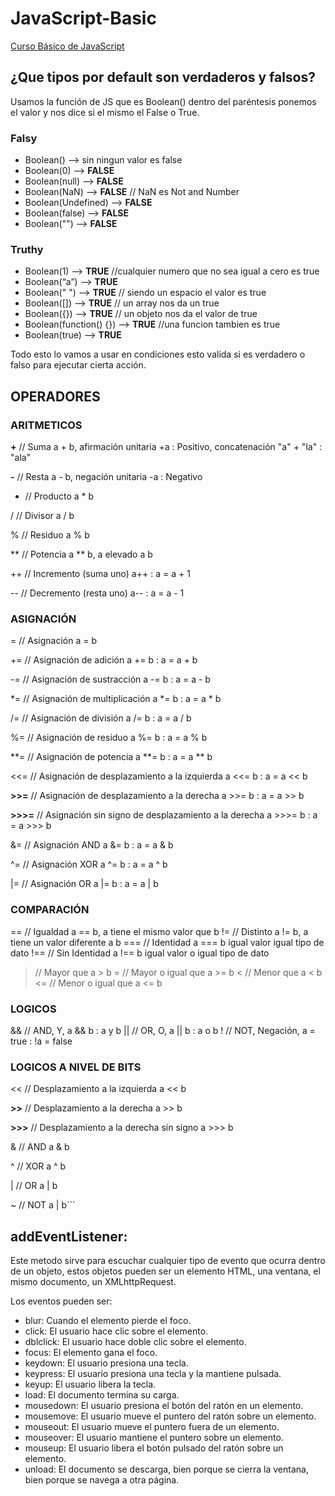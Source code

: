 # JavaScript-Basic

[Curso Básico de JavaScript](https://platzi.com/cursos/basico-javascript/)

## ¿Que tipos por default son verdaderos y falsos?

Usamos la función de JS que es Boolean() dentro del paréntesis ponemos el valor y nos dice si el mismo el False o True.

### Falsy

- Boolean() —> sin ningun valor es false
- Boolean(0) —> **FALSE**
- Boolean(null) —> **FALSE**
- Boolean(NaN) —> **FALSE** // NaN es Not and Number
- Boolean(Undefined) —> **FALSE**
- Boolean(false) —> **FALSE**
- Boolean("") —> **FALSE**

### Truthy
- Boolean(1) —> **TRUE** //cualquier numero que no sea igual a cero es true
- Boolean(“a”) —> **TRUE**
- Boolean(" ") —> **TRUE** // siendo un espacio el valor es true
- Boolean([]) —> **TRUE** // un array nos da un true
- Boolean({}) —> **TRUE** // un objeto nos da el valor de true
- Boolean(function() {}) —> **TRUE** //una funcion tambien es true
- Boolean(true) —> **TRUE**

Todo esto lo vamos a usar en condiciones esto valida si es verdadero o falso para ejecutar cierta acción.

## OPERADORES

### ARITMETICOS
**+** // Suma a + b,  afirmación unitaria +a : Positivo, concatenación "a" + "la" : "ala"

**-** // Resta a - b, negación unitaria -a : Negativo

 * // Producto a * b

/ // Divisor a / b

% // Residuo a % b

** // Potencia a ** b, a elevado a b

++ // Incremento (suma uno) a++ : a = a + 1

-- // Decremento (resta uno) a-- : a = a - 1

### ASIGNACIÓN
= // Asignación a = b

+= // Asignación de adición  a += b : a = a + b

-= // Asignación de sustracción  a -= b : a = a - b

*= // Asignación de multiplicación  a *= b : a = a * b

/= // Asignación de división  a /= b : a = a / b

%= // Asignación de residuo  a %= b : a = a % b

**= // Asignación de potencia  a **= b : a = a ** b

<<= // Asignación de desplazamiento a la izquierda  a <<= b : a = a << b

**>>=** // Asignación de desplazamiento a la derecha  a >>= b : a = a >> b

**>>>=** // Asignación sin signo de desplazamiento a la derecha  a >>>= b : a = a >>> b

&= // Asignación AND  a &= b : a = a & b

^= // Asignación XOR  a ^= b : a = a ^ b

|= // Asignación OR  a |= b : a = a | b

### COMPARACIÓN
== // Igualdad a == b, a tiene el mismo valor que b
!= // Distinto a != b, a tiene un valor diferente a b
=== // Identidad a === b igual valor igual tipo de dato
!== // Sin Identidad a !== b igual valor o igual tipo de dato
> // Mayor que a > b
>= // Mayor o igual que a >= b
< // Menor que a < b
<= // Menor o igual que a <= b

### LOGICOS
&& // AND, Y, a && b : a y b
|| // OR, O, a || b : a o b
! // NOT, Negación, a = true : !a = false

### LOGICOS A NIVEL DE BITS
<< // Desplazamiento a la izquierda  a << b

**>>** // Desplazamiento a la derecha  a >> b

**>>>** // Desplazamiento a la derecha sin signo  a >>> b

& // AND  a & b

^ // XOR  a ^ b

| // OR  a | b

~ // NOT  a | b```


## addEventListener:
Este metodo sirve para escuchar cualquier tipo de evento que ocurra dentro de un objeto, estos objetos pueden ser un elemento HTML, una ventana, el mismo documento, un XMLhttpRequest.

Los eventos pueden ser:
- blur: Cuando el elemento pierde el foco.
- click: El usuario hace clic sobre el elemento.
- dblclick: El usuario hace doble clic sobre el elemento.
- focus: El elemento gana el foco.
- keydown: El usuario presiona una tecla.
- keypress: El usuario presiona una tecla y la mantiene pulsada.
- keyup: El usuario libera la tecla.
- load: El documento termina su carga.
- mousedown: El usuario presiona el botón del ratón en un elemento.
- mousemove: El usuario mueve el puntero del ratón sobre un elemento.
- mouseout: El usuario mueve el puntero fuera de un elemento.
- mouseover: El usuario mantiene el puntero sobre un elemento.
- mouseup: El usuario libera el botón pulsado del ratón sobre un elemento.
- unload: El documento se descarga, bien porque se cierra la ventana, bien porque se navega a otra página.
